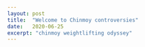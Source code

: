 ```yaml
---
layout: post
title:  "Welcome to Chinmoy controversies"
date:   2020-06-25
excerpt: "chinmoy weightlifting odyssey"
---
```

